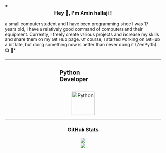 ### *<div align="center">Hey 👋, I'm Amin hallaji !
a small computer student and I have been programming since I was 17 years old, I have a relatively good command of computers and their equipment. Currently, I freely create various projects and increase my skills and share them on my Git Hub page. Of course, I started working on GitHub a bit late, but doing something now is better than never doing it (ZenPy.15). 📺 📌</div>*  
  
<table><tr><td valign="top" width="33%">



</td><td valign="top" width="33%">



### Python Developer  
<div align="center">  
<a href="https://www.python.org/" target="_blank"><img style="margin: 10px" src="https://profilinator.rishav.dev/skills-assets/python-original.svg" alt="Python" height="75" /></a>  
</div>

</td><td valign="top" width="33%">



</td></tr></table>  




### <div align="center"> GitHub Stats  
<div align="center"><img src="https://github-readme-stats.vercel.app/api?username=Amin-rh&show_icons=true&count_private=true&hide_border=true" align="center" /></div>  

<div align="center"><img src="https://github-readme-stats.vercel.app/api/top-langs/?username=Amin-rh&hide_border=true&layout=compact" align="center" /></div>  

<br/>  


  
  

